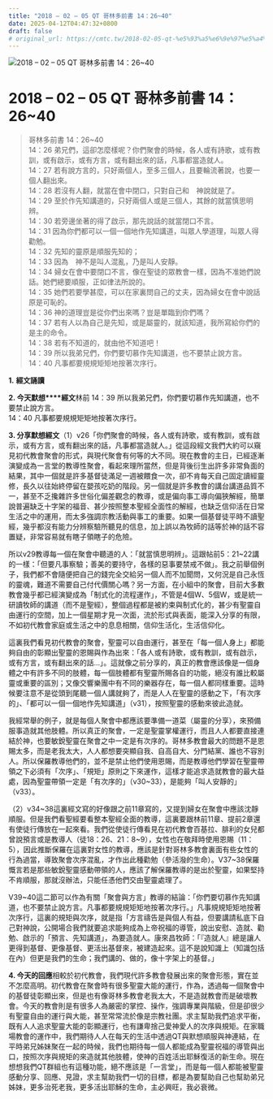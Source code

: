 ```yaml
---
title: "2018 – 02 – 05 QT 哥林多前書 14：26~40"
date: 2025-04-12T04:47:32+0800
draft: false
# original_url: https://cmtc.tw/2018-02-05-qt-%e5%93%a5%e6%9e%97%e5%a4%9a%e5%89%8d%e6%9b%b8-14%ef%bc%9a2640
---
```


![2018 – 02 – 05 QT 哥林多前書 14：26\~40](/images/qt.jpg   "2018 – 02 – 05 QT 哥林多前書 14：26\~40")

# 2018 – 02 – 05 QT 哥林多前書 14：26\~40

> 哥林多前書 14：26\~40  
> 14：26 弟兄們，這卻怎麼樣呢？你們聚會的時候，各人或有詩歌，或有教訓，或有啟示，或有方言，或有翻出來的話，凡事都當造就人。  
> 14：27 若有說方言的，只好兩個人，至多三個人，且要輪流著說，也要一個人翻出來。  
> 14：28 若沒有人翻，就當在會中閉口，只對自己和　神說就是了。  
> 14：29 至於作先知講道的，只好兩個人或是三個人，其餘的就當慎思明辨。  
> 14：30 若旁邊坐著的得了啟示，那先說話的就當閉口不言。  
> 14：31 因為你們都可以一個一個地作先知講道，叫眾人學道理，叫眾人得勸勉。  
> 14：32 先知的靈原是順服先知的；  
> 14：33 因為　神不是叫人混亂，乃是叫人安靜。  
> 14：34 婦女在會中要閉口不言，像在聖徒的眾教會一樣，因為不准她們說話。她們總要順服，正如律法所說的。  
> 14：35 她們若要學甚麼，可以在家裏問自己的丈夫，因為婦女在會中說話原是可恥的。  
> 14：36 神的道理豈是從你們出來嗎？豈是單臨到你們嗎？  
> 14：37 若有人以為自己是先知，或是屬靈的，就該知道，我所寫給你們的是主的命令。  
> 14：38 若有不知道的，就由他不知道吧！  
> 14：39 所以我弟兄們，你們要切慕作先知講道，也不要禁止說方言。  
> 14：40 凡事都要規規矩矩地按著次序行。

**1.** **經文誦讀**

**2. 今天默想****經文**林前 14：39 所以我弟兄們，你們要切慕作先知講道，也不要禁止說方言。  
14：40 凡事都要規規矩矩地按著次序行。

**3. 分享默想經文**（1）v26「你們聚會的時候，各人或有詩歌，或有教訓，或有啟示，或有方言，或有翻出來的話，凡事都當造就人。」從這段經文我們大約可以窺見初代教會聚會的形式，與現代聚會有何等的大不同。現在教會的主日，已經逐漸演變成為一言堂的教導性聚會，看起來理所當然，但是背後衍生出許多非常負面的結果，其中一個就是許多基督徒滿足一週被餵食一次，卻不肯每天自己固定讀經靈修，長久以往始終停留在嬰孩吃奶的階段。另一個就是許多教會的講台講道品質不一，甚至不乏攙雜許多世俗化偏差觀念的教導，或是偏向事工導向偏狹解經，簡單說普遍缺乏十字架的福音、甚少按照整本聖經全面性的解經，也缺乏信仰活在日常生活之中的運用，而太多強調宗教活動與事工的重要。如果一個基督徒平時不讀聖經，幾乎都沒有能力分辨察驗所聽見的信息，加上誤以為牧師的話等於神的話不容置疑，非常容易就有瞎子領瞎子的危險。

所以v29教導每一個在聚會中聽道的人：「就當慎思明辨」。這跟帖前5：21\~22講的一樣：「但要凡事察驗；善美的要持守，各樣的惡事要禁戒不做」。我之前舉個例子，我們都不會隨便把自己的錢完全交給另一個人而不加聞問，又何況是自己永恆的靈魂，難道不需要自己付代價關心嗎？另一方面，在小組中的聚會，目前大多數教會幾乎都已經演變成為「制式化的流程運作」，不管是4個W、5個W，或是統一研讀牧師的講道（而不是聖經），整個過程都是被約束與制式化的，甚少有聖靈自由運行的空間，加上一個星期才見一次面，流於形式與表面，能深入分享的有限，不如初代教會家庭或生活之中的息息相關，信仰生活化，生活信仰化。

這裏我們看見初代教會的聚會，聖靈可以自由運行，甚至在「每一個人身上」都能夠自由的彰顯出聖靈的恩賜與作為出來：「各人或有詩歌，或有教訓，或有啟示，或有方言，或有翻出來的話…」。這就像之前分享的，真正的教會應該像是一個身體之中有許多不同的肢體，每一個肢體都有聖靈所賜各自的功能，絕沒有誰比較屬靈或重要的區別；又像交響樂團中有不同的樂器存在，每一個人都同樣重要。這時候要注意不是從頭到尾聽一個人講就夠了，而是人人在聖靈的感動之下，「有次序的」、「都可以一個一個地作先知講道」（v31），按照聖靈的感動來彼此造就。

我經常舉的例子，就是每個人聚會中都應該要準備一道菜（屬靈的分享），來預備服事造就其他肢體。所以真正的聚會，一定是聖靈掌權運行，而且人人都要直接連結於神，也要敏銳聖靈在聚會之中一定是有次序的。哥林多教會最大的問題不是恩賜太多，而是老我太大，人人都想要突顯自我、自高自大、分門結黨、誰也不容別人。所以保羅教導他們的，並不是禁止他們使用恩賜，而是教導他們學習在聖靈帶領之下必須有「次序」、「規矩」原則之下來運作，這樣才能追求造就教會的最大益處，因為聖靈帶領一定是「有次序的」（v30\~33），是能夠「叫人安靜的」（v33）。

（2）v34\~38這裏經文寫的好像跟之前11章寫的，又提到婦女在聚會中應該沈靜順服。但是我們看聖經要看整本聖經全面的教導，這裏要跟林前11章、提前2章還有使徒行傳放在一起來看。我們從使徒行傳看見在初代教會百基拉、腓利的女兒都曾說預言或是教導人（徒18：26、21：8\~9），女性也在敬拜時使用恩賜（11：5），因此推斷保羅在這裏對女性的教導，應該是針對哥林多教會裏面有些女性的行為過當，導致聚會次序混亂，才作出此種勸勉（參活潑的生命）。V37\~38保羅慨言若是那些敏銳聖靈感動帶領的人，應該了解保羅教導的是出於聖靈，如果堅持不肯順服，那就沒辦法，只能任憑他們交由聖靈處理了。

V39\~40這二節可以作為有關「聚會與方言」教導的結論：「你們要切慕作先知講道，也不要禁止說方言。凡事都要規規矩矩地按著次序行。」凡事規規矩矩地按著次序行，這裏的規矩與次序，就是指「方言禱告是與個人有益，但要講請私底下自己對神說，公開場合我們就要追求能夠成為上帝祝福的導管，說出安慰、造就、勸勉、啟示的「預言、先知講道」，為要造就人。康來昌牧師：「『造就人』總是讓人更得到基督、更像基督、更活出基督來，被建造起來。這不是說知識上（知識包括在內）但更是我們的生命；我們講的、做的，像十字架上的基督。」

**4. 今天的回應**相較於初代教會，我們現代許多教會發展出來的聚會形態，實在並不怎麼高明。初代教會在聚會時有很多聖靈大能的運行，作為，透過每一個聚會中的基督徒彰顯出來，但是也有像哥林多教會老我太大，不是造就教會而是破壞教會。今天的教會則是有很多人為嚴密的掌控、操作，強調專業與階級，但是卻很少有聖靈自由的運行與大能，甚至常常流於像是宗教社團。求主幫助我們追求平衡，既有人人追求聖靈大能的彰顯運行，也有謙卑捨己愛神愛人的次序與規矩。在家職場教會的運作中，我們期待人人在每天的生活中透過QT與默想順服與神連結，在平時弟兄姊妹聚在一起的時候，我們也期待每一個人都能成為聖靈祝福的導管與出口，按照次序與規矩的來造就其他肢體，使神的百姓活出耶穌復活的新生命。現在想想我們QT群組也有這種功能，絕不應該是「一言堂」，而是每一個人都能被聖靈感動分享、回應、見證，求主幫助我們一切的目標，都是為要幫助自己也幫助弟兄姊妹，更多治死老我，更多活出耶穌的生命，主必興旺，我必衰微。